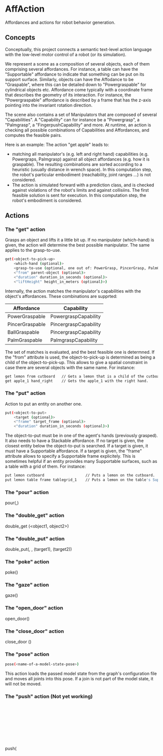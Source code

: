 # AffAction

Affordances and actions for robot behavior generation. 



## Concepts

Conceptually, this project connects a semantic text-level action language
with the low-level motor control of a robot (or its simulation). 

We represent a scene as a composition of several objects, each of them 
comprising several affordances. For instance, a table can have the 
"Supportable" affordance to indicate that something can be put on its support
surface. Similarly, objects can have the Affodance to be "Graspable", where
this can be detailed down to "Powergraspable" for cylindrical objects etc.
Affordance come typically with a coordinate frame that describes the 
geometry of its interaction. For instance, the "Powergraspable" affordance
is described by a frame that has the z-axis pointing into the invariant
rotation direction.

The scene also contains a set of Manipulators that are composed of several 
"Capabilities". A "Capability" can for instance be a "Powergrasp", a 
"Palmgrasp", a "FingerpushCapability" and more. At runtime, an action is 
checking all possible combinations of Capabilities and Affordances, and 
computes the feasible pairs. 

Here is an example:
The action "get apple" leads to:
- matching all manipulator's (e.g. left and right hand) capabilities (e.g. 
  Powergraps, Palmgrasp) against all object affordances (e.g. how it is 
  graspable). The resulting combinations are sorted according to a heuristic 
  (usually distance in wrench space). In this computation step, the robot's 
  particular embodiment (reachability, joint ranges ...) is not considered.
- The action is simulated forward with a prediction class, and is checked 
  against violations of the robot's limits and against collisiins. The first 
  feasible solution is sent for execution. In this computation step, the 
  robot's embodiment is considered.



## Actions

### The "get" action

Grasps an object and lifts it a little bit up. If no manipulator (which-hand) is given,
the action will determine the best possible manipulator. The same applies to the 
grasp-to-use. 

```bash
get(<object-to-pick-up> 
    <which-hand (optional)> 
    <grasp-to-use (optional, one out of: PowerGrasp, PincerGrasp, PalmGrasp, BallGrasp, CircularGrasp, TwistGrasp)>
    <"from" parent-object (optional)> 
    <"duration" duration_in_seconds (optional)>
    <"liftHeight" height_in_meters (optional)>)
```

Internally, the action matches
the manipulator's capabilities with the object's affordances. These combinations are
supprted:

Affordance      | Capability
----------------| ---------------------
PowerGraspable  | PowergraspCapability
PincerGraspable | PincergraspCapability
BallGraspable   | PincergraspCapability
PalmGraspable   | PalmgraspCapability

The set of matches is evaluated, and the best feasible one is determned. If the "from"
attribute is used, the object-to-pick-up is determined as being a child of the
object-to-pick-up. This allows to give a spatial constraint in case there are several
objects with the same name. For instance:

```bash
get lemon from cutboard   // Gets a lemon that is a child of the cutboard. The hand is auto-selected.
get apple_1 hand_right    // Gets the apple_1 with the right hand.
```


### The "put" action

Action to put an entity on another one. 

```bash
put(<object-to-put> 
    <target (optional)> 
    <"frame" target_frame (optional)>
    <"duration" duration_in_seconds (optional)>)
```

The object-to-put must be in one of the agent's hands (previously grasped). It also needs to
have a Stackable affordance. If no target is given, the closest entity below the object-to-put
is searched. If a target is given, it must have a Supportable affordance. If a target is given,
the "frame" attribute allows to specify a Supportable frame explicitely. This is sometimes 
helpful if an entity provides many Supportable surfaces, such as a table with a grid of them.
For instance:

```bash
put lemon cutboard                   // Puts a lemon on the cutboard.
put lemon table frame tablegrid_1    // Puts a lemon on the table's Supportable tablegrid_4
```

### The "pour" action
pour(<object to pour from>,<object to pour into>)

### The "double_get" action
double_get (<object1, object2>)

### The "double_put" action
double_put(<object1>, <object2>, (target1), (target2))

### The "poke" action
poke(<switch-object>)

### The "gaze" action
gaze(<object to look at>)

### The "open_door" action
open_door(<door-object>)

### The "close_door" action
close_door (<door-object>)


### The "pose" action

```bash
pose(<name-of-a-model-state-pose>)
```

This action loads the passed model state from the graph's configuration file and
moves all joints into this pose. If a join is not part of the model state, it
will not be moved.

### The "push" action (Not yet working)
push(<object to push>)

### The "screw" action (Not yet working)
screw(<object to screw top off>)



## Feedback messages

### Syntax of Error messages:

    ERROR: cannot  REASON: because  SUGGESTION:  DEVELOPER:

  or

    FATAL_ERROR for non-recoverable errors (e.g. Emergency Stop ...)

### Unrecoverable Errors that Need a Replan:

  Semantic Errors:

   - Wrong command syntax  
   - Usage of object names not existing in the environment

  Logical Errors:

  - Try to get an object when both hands are full
  - Try to pour an object into an object placed in a closed container
  - Try to pour an object into an object already full
  - Opening or closing non openable objects
  - Switching on/off non powerable objects

  Physical Errors:

  - Command impossible to perform by the robot because of joint-limit errors
  - Command impossible to perform because object x is an obstacle
  - Command impossible to perform because target object is out of reach



## Software design

The project is composed of three parts:

- Actions: Algorithmic libraries that implement the ActionScene, 
  Affordances, Capabilities and actions.
- Component system: Components that interact with the subscribe - publish 
  mechanism
- Examples: Example classes that work with the ExampleRunner applications.

## How to build

  - Please make sure that you have set the SIT and MAKEFILE_PLATFORM 
    environment variables
  - Please make sure the WM5 library has been compiled into the Rcs 
    dependency. If not, a runtime warning will be issued.
```
  git clone https://github.com/HRI-EU/affaction.git
  cd affaction
  mkdir build
  cd build
  cmake .. 
  make -j24
```

  - This should build several executables into the bin directory

## How to start the websocket action server

  - bin/TestLLMSim -port 35000 (that's the default)
  - with command line options printed to console: bin/TestLLMSim -h 

## Todos

  - inf in prediction cost
  - used_manipulators
  - separate prediction animation
    - and add event so that tree prediction can be visualized
  - open-world
  - action trees
  - pose actions more flexible
  - remove explanation string
  - SceneQuery factory class



